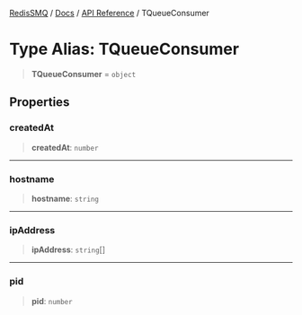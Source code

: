 [RedisSMQ](../../../README.md) / [Docs](../../README.md) / [API Reference](../README.md) / TQueueConsumer

# Type Alias: TQueueConsumer

> **TQueueConsumer** = `object`

## Properties

### createdAt

> **createdAt**: `number`

***

### hostname

> **hostname**: `string`

***

### ipAddress

> **ipAddress**: `string`[]

***

### pid

> **pid**: `number`
